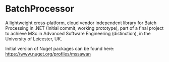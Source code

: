 # BatchProcessor
A lightweight cross-platform, cloud vendor independent library for Batch Processing in .NET (Initial commit, working prototype), part of a final project to achieve MSc in Advanced Software Engineering (distinction), in the University of Leicester, UK.


Initial version of Nuget packages can be found here:
https://www.nuget.org/profiles/mssawan
